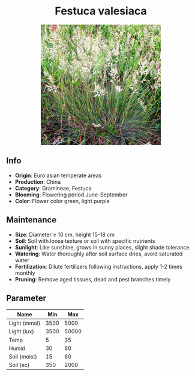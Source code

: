 <h1 align='center'>Festuca valesiaca</h1>
<p align="center">
    <img 
        align='center'
        width='320'
        src="../images/festuca valesiaca.png" 
        alt='Festuca valesiaca' />
</p>

## Info

 - **Origin**: Euro asian temperate areas
 - **Production**: China
 - **Category**: Gramineae, Festuca
 - **Blooming**: Flowering period June-September
 - **Color**: Flower color green, light purple

## Maintenance

 - **Size**: Diameter ≥ 10 cm, height 15-18 cm
 - **Soil**: Soil with loose texture or soil with specific nutrients
 - **Sunlight**: Like sunshine, grows in sunny places, slight shade tolerance
 - **Watering**: Water thoroughly after soil surface dries, avoid saturated water
 - **Fertilization**: Dilute fertilizers following instructions, apply 1-2 times monthly
 - **Pruning**: Remove aged tissues, dead and pest branches timely

## Parameter

| Name         | Min  | Max   |
|--------------|------|-------|
| Light (mmol) | 3500 | 5000  |
| Light (lux)  | 3500 | 50000 |
| Temp         | 5    | 35    |
| Humid        | 30   | 80    |
| Soil (moist) | 15   | 60    |
| Soil (ec)    | 350  | 2000  |
